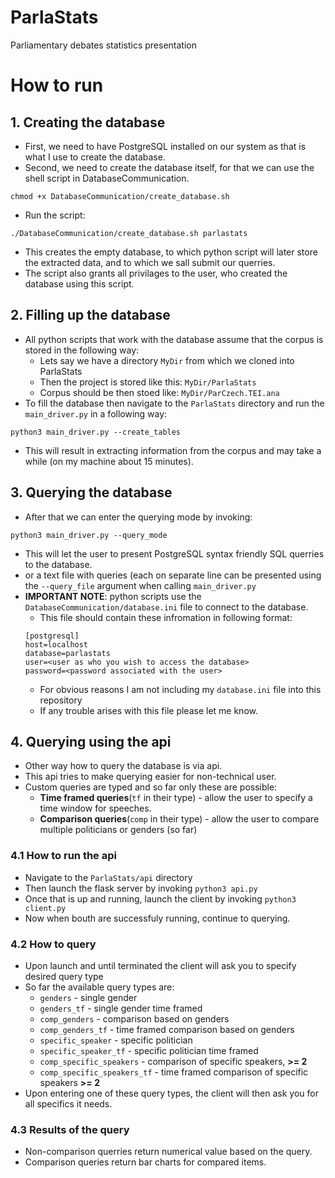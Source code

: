 # ParlaStats
Parliamentary debates statistics presentation
# How to run
## 1. Creating the database
- First, we need to have PostgreSQL installed on our system as that is what I use to create the database.
- Second, we need to create the database itself, for that we can use the shell script in DatabaseCommunication.
 ```shell
 chmod +x DatabaseCommunication/create_database.sh
 ```
 - Run the script:
 ```shell
 ./DatabaseCommunication/create_database.sh parlastats
 ```
 - This creates the empty database, to which python script will later store the extracted data,
 and to which we sall submit our querries.
 - The script also grants all privilages to the user, who created the database using this script.
 ## 2. Filling up the database
 - All python scripts that work with the database assume that the corpus is stored in the following way:
	- Lets say we have a directory `MyDir` from which we cloned into ParlaStats
	- Then the project is stored like this: `MyDir/ParlaStats`
	- Corpus should be then stoed like: `MyDir/ParCzech.TEI.ana`
- To fill the database then navigate to the `ParlaStats` directory and run the `main_driver.py` in a following way:
```shell
python3 main_driver.py --create_tables
```
- This will result in extracting information from the corpus and may take a while (on my machine about 15 minutes).
## 3. Querying the database
- After that we can enter the querying mode by invoking:
```shell
python3 main_driver.py --query_mode 
```
- This will let the user to present PostgreSQL syntax friendly SQL querries to the database.
- or a text file with queries (each on separate line can be presented using the `--query_file` argument when calling `main_driver.py`
- **IMPORTANT NOTE**: python scripts use the `DatabaseCommunication/database.ini` file to connect to the database.
	- This file should contain these infromation in following format:
	```
	[postgresql]
	host=localhost
	database=parlastats
	user=<user as who you wish to access the database>
	password=<password associated with the user>
	```
	- For obvious reasons I am not including my `database.ini` file into this
	  repository
	- If any trouble arises with this file please let me know.
## 4. Querying using the api
- Other way how to query the database is via api.
- This api tries to make querying easier for non-technical user.
- Custom queries are typed and so far only these are possible:
	- **Time framed queries**(`tf` in their type) - allow the user to specify a time window for speeches.
	- **Comparison queries**(`comp` in their type) - allow the user to compare multiple politicians or genders (so far)
### 4.1 How to run the api
- Navigate to the `ParlaStats/api` directory
- Then launch the flask server by invoking `python3 api.py`
- Once that is up and running, launch the client by invoking `python3 client.py`
- Now when bouth are successfuly running, continue to querying.
### 4.2 How to query
- Upon launch and until terminated the client will ask you to specify desired query type
- So far the available query types are:
	- `genders` - single gender
	- `genders_tf` - single gender time framed
	- `comp_genders` - comparison based on genders
	- `comp_genders_tf` - time framed comparison based on genders
	- `specific_speaker` - specific politician
	- `specific_speaker_tf` - specific politician time framed
	- `comp_specific_speakers` - comparison of specific speakers, **>= 2**
	- `comp_specific_speakers_tf` - time framed comparison of specific speakers **>= 2**
- Upon entering one of these query types, the client will then ask you for all specifics it needs.
### 4.3 Results of the query
- Non-comparison querries return numerical value based on the query.
- Comparison queries return bar charts for compared items.
